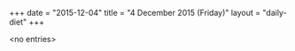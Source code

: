 +++
date = "2015-12-04"
title = "4 December 2015 (Friday)"
layout = "daily-diet"
+++


\<no entries\>
